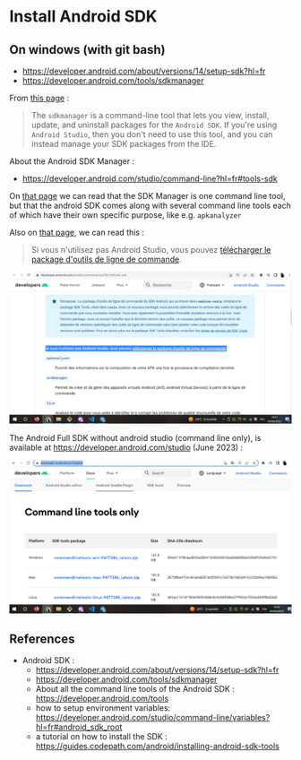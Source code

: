 # Install Android SDK


## On windows (with git bash)

* https://developer.android.com/about/versions/14/setup-sdk?hl=fr
* https://developer.android.com/tools/sdkmanager

From [this page](https://developer.android.com/tools/sdkmanager) : 

> 
> 
> The `sdkmanager` is a command-line tool that lets you view, install, update, and uninstall packages for the `Android SDK`. If you're using `Android Studio`, then you don't need to use this tool, and you can instead manage your SDK packages from the IDE.
> 
> 

About the Android SDK Manager : 
* https://developer.android.com/studio/command-line?hl=fr#tools-sdk



On [that page](ccc) we can read that the SDK Manager is one command line tool, but that the android SDK comes along with several command line tools each of which have their own specific purpose, like e.g. `apkanalyzer`

Also on [that page](https://developer.android.com/studio/command-line?hl=fr#tools-sdk), we can read this : 

> 
> 
> Si vous n'utilisez pas Android Studio, vous pouvez [télécharger le package d'outils de ligne de commande](https://developer.android.com/studio#command-tools).
> 

![If you don't use Android Studio / CMD line only](./img/if_you_dont_use_android_studio.PNG)


The Android Full SDK without android studio (command line only), is available at https://developer.android.com/studio (June 2023) : 

![Android SDK command line only download](./img/android_sqk_cmdline_only.PNG)


## References

* Android SDK :
  * https://developer.android.com/about/versions/14/setup-sdk?hl=fr
  * https://developer.android.com/tools/sdkmanager
  * About all the command line tools of the Android SDK : https://developer.android.com/tools
  * how to setup environment variables: https://developer.android.com/studio/command-line/variables?hl=fr#android_sdk_root
  * a tutorial on how to install the SDK : https://guides.codepath.com/android/installing-android-sdk-tools